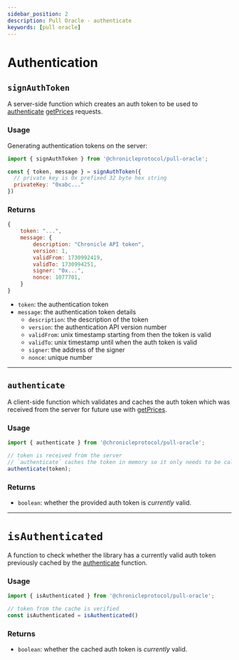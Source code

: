 ```yaml
---
sidebar_position: 2
description: Pull Oracle - authenticate
keywords: [pull oracle]
---
```


# Authentication

## `signAuthToken`

A server-side function which creates an auth token to be used to [authenticate](#authenticate) [getPrices](./getPrices.md) requests.

### Usage

Generating authentication tokens on the server:
```js
import { signAuthToken } from '@chronicleprotocol/pull-oracle';

const { token, message } = signAuthToken({
  // private key is 0x prefixed 32 byte hex string
  privateKey: "0xabc..."
})
```

### Returns

```js
{ 
    token: "...", 
    message: {
        description: "Chronicle API token",
        version: 1,
        validFrom: 1730992419,
        validTo: 1730994251,
        signer: "0x...",
        nonce: 1077701,
    } 
}
```

- `token`: the authentication token
- `message`: the authentication token details
    - `description`: the description of the token
    - `version`: the authentication API version number
    - `validFrom`: unix timestamp starting from then the token is valid
    - `validTo`: unix timestamp until when the auth token is valid
    - `signer`: the address of the signer
    - `nonce`: unique number

---

## `authenticate`

A client-side function which validates and caches the auth token which was received from the server for future use with [getPrices](./getPrices.md).

### Usage

```js
import { authenticate } from '@chronicleprotocol/pull-oracle';

// token is received from the server
// `authenticate` caches the token in memory so it only needs to be called once per session
authenticate(token);
```

### Returns

- `boolean`: whether the provided auth token is _currently_ valid.

---

# `isAuthenticated`

A function to check whether the library has a currently valid auth token previously cached by the [authenticate](#authenticate) function.

### Usage

```js
import { isAuthenticated } from '@chronicleprotocol/pull-oracle';

// token from the cache is verified
const isAuthenticated = isAuthenticated()
```

### Returns

- `boolean`: whether the cached auth token is _currently_ valid.